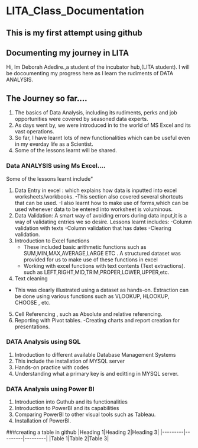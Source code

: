 # LITA_Class_Documentation
This is my first attempt using github
---
##  Documenting my journey in LITA
Hi, Im Deborah Adedire.,a student of the incubator hub,(LITA student).
I will be docoumenting my progress here as I learn the rudiments of DATA ANALYSIS.

##  The Journey so far....
1. The basics of Data Analysis, including its rudiments, perks and job opportunities were covered by seasoned data experts.
2. As days went by, we were introduced in to the world of MS Excel and its vast operations.
3. So far, I have learnt lots of new functionalities which can be useful even in my everday life as a Scientist.
4. Some of the lessons learnt will be shared.

###  Data ANALYSIS using Ms Excel....
Some of the lessons learnt include"
1. Data Entry in excel : which explains how data is inputted into excel worksheets/workbooks.
   -This section also covered several shortcuts that can be used.
   -I also learnt how to make use of forms,which can be used whenever data to be entered into worksheet is voluminous.
2. Data Validation: A smart way of avoiding errors during data input,it is a way of validating entries we so desire.
Lessons learnt includes:
   -Column validation with texts
   -Column validation that has dates 
   -Clearing validation.
3. Introduction to Excel functions 
   - These included basic arithmetic functions such as SUM,MIN,MAX,AVERAGE,LARGE ETC . A structured dataset was provided for us to make use of these functions in excel
   - Working with excel functions with text contents (Text extractions). such as LEFT,RIGHT,MID,TRIM,PROPER,LOWER,UPPER,etc.
4.  Text cleaning 
   -   This was clearly illustrated using a dataset as hands-on. Extraction can be done using various functions such as VLOOKUP, HLOOKUP, CHOOSE , etc.
5.   Cell Referencing , such as Absolute and relative referencing.
6.   Reporting with Pivot tables.
      -Creating charts and report creation for presentations.

### DATA Analysis using SQL
  1. Introduction to different available Database Management Systems
  2. This include the installation of MYSQL server
  3. Hands-on practice with codes
  4. Understanding what a primary key is  and editting in MYSQL server.

### DATA Analysis using Power BI
 1.   Introduction into Guthub and its functionalities
 2.   Introduction to PowerBI and its capabilities
 3.   Comparing PowerBI to other visual tools such as Tableau.
 4.   Installation of PowerBI.

  
###creating a table in github
|Heading 1|Heading 2|Heading 3|
|---------|---------|---------|
|Table 1|Table 2|Table 3|
  

   
   
   

